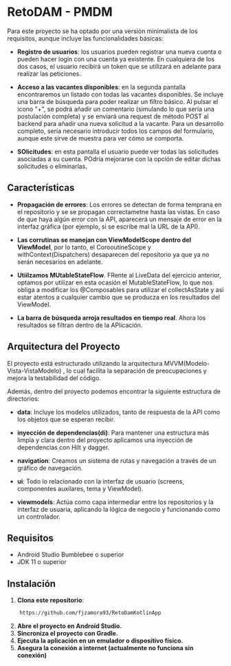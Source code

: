 # RetoDAM - PMDM

Para este proyecto se ha optado por una versión minimalista de los requisitos, aunque incluye las funcionalidades básicas:

- **Registro de usuarios**: los usuarios pueden registrar una nueva cuenta o pueden hacer login con una cuenta ya existente. En cualquiera de los dos casos, el usuario recibirá un token que se utilizará en adelante para realizar las peticiones.

- **Acceso a las vacantes disponibles**: en la segunda pantalla encontraremos un listado con todas las vacantes disponibles. Se incluye una barra de búsqueda para poder realizar un filtro básico. Al pulsar el icono "+", se podrá añadir un comentario (simulando lo que sería una postulación completa) y se enviará una request de método POST al backend para añadir una nueva solicitud a la vacante. Para un desarrollo completo, sería necesario introducir todos los campos del formulario, aunque este sirve de muestra para ver cómo se comporta.

- **SOlicitudes**: en esta pantalla el usuario puede ver todas las solicitudes asociadas a su cuenta. POdría mejorarse con la opción de editar dichas solicitudes o eliminarlas.


## Características


- **Propagación de errores**: Los errores se detectan de forma temprana en el repositorio y se se propagan correctametne hasta las vistas. En caso de que haya algún error con la API, aparecerá un mensaje de error en la interfaz gráfica (por ejemplo, si se escribe mal la URL de la API).

- **Las corrutinas se manejan con ViewModelScope dentro del ViewModel**, por lo tanto, el CorooutineScope y withContext(Dispatchers) desaparecen del repositorio ya que ya no serán necesarios en adelante.

- **Utiilzamos MUtableStateFlow**. FRente al LiveData del ejercicio anterior, optamos por utilizar en esta ocasión el MutableStateFlow, lo que  nos obliga a modificar los @Composables para utilizar el collectAsState y así estar atentos a cualquier cambio que se producza en los resultados del ViewModel.

- **La barra de búsqueda arroja resultados en tiempo real**. Ahora los resultados se filtran dentro de la APlicación. 



## Arquitectura del Proyecto

El proyecto está estructurado utilizando la arquitectura MVVM(Modelo-Vista-VistaModelo) , lo cual facilita la separación de preocupaciones y mejora la testabilidad del código. 

Además, dentro del proyecto podemos encontrar la siguiente estructura de directorios:

- **data**: Incluye los modelos utilizados, tanto de respuesta de la API como los objetos que se esperan recibir.

- **inyección de dependencias(di)**: Para mantener una estructura más limpia y clara dentro del proyecto aplicamos una inyección de dependencias con Hilt y dagger.

- **navigation**: Creamos un sistema de rutas y navegación a través de un gráfico de navegación.

- **ui**: Todo lo relacionado con la interfaz de usuario (screens, componentes auxilares, tema y ViewModel).

- **viewmodels**: Actúa como capa intermediar entre los repositorios y la interfaz de usuaria, aplicando la lógica de negocio y funcionando como un controlador.


## Requisitos

- Android Studio Bumblebee o superior
- JDK 11 o superior

## Instalación

1. **Clona este repositorio**:
```sh
	https://github.com/fjzamora93/RetoDamKotlinApp
```

2. **Abre el proyecto en Android Studio.**
3. **Sincroniza el proyecto con Gradle.**
4. **Ejecuta la aplicación en un emulador o dispositivo físico.**
5. **Asegura la conexión a internet (actualmente no funciona sin conexión)**
